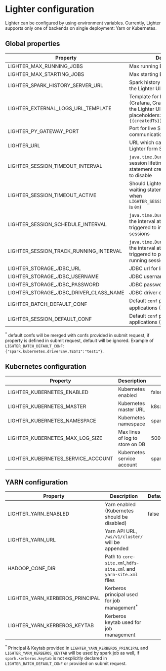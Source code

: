 # Lighter configuration

Lighter can be configured by using environment variables. Currently, Lighter supports only one of backends on single deployment: Yarn or Kubernetes.

## Global properties

| Property                               | Description                                                                                                                                      | Default                         |
|----------------------------------------|--------------------------------------------------------------------------------------------------------------------------------------------------|---------------------------------|
| LIGHTER_MAX_RUNNING_JOBS               | Max running Batch jobs in parallel                                                                                                               | 5                               |
| LIGHTER_MAX_STARTING_JOBS              | Max starting Batch jobs in parallel                                                                                                              | 5                               |
| LIGHTER_SPARK_HISTORY_SERVER_URL       | Spark history server URL used on the Lighter UI                                                                                                  | http://localhost/spark-history/ |
| LIGHTER_EXTERNAL_LOGS_URL_TEMPLATE     | Template for link to external logs (Grafana, Graylog, etc.) used on the Lighter UI. Allowed placeholders: `{{id}}`, `{{appId}}`, `{{createdTs}}` |                                 |
| LIGHTER_PY_GATEWAY_PORT                | Port for live Spark session communication                                                                                                        | 25333                           |
| LIGHTER_URL                            | URL which can be used to access Lighter form Spark Job                                                                                           | http://lighter.spark:8080       |
| LIGHTER_SESSION_TIMEOUT_INTERVAL       | `java.time.Duration` representing session lifetime (from last statement creation). Use `0m` value to disable                                     | 90m                             |
| LIGHTER_SESSION_TIMEOUT_ACTIVE         | Should Lighter kill sessions with waiting statements (obsolete when `LIGHTER_SESSION_TIMEOUT_INTERVAL` is `0m`)                                  | false                           |
| LIGHTER_SESSION_SCHEDULE_INTERVAL      | `java.time.Duration` representing the interval at which a task is triggered to initiate scheduled sessions                                       | 1m                              |
| LIGHTER_SESSION_TRACK_RUNNING_INTERVAL | `java.time.Duration` representing the interval at which a task is triggered to process and update running session state                          | 2m                              |
| LIGHTER_STORAGE_JDBC_URL               | JDBC url for lighter storage                                                                                                                     | jdbc:h2:mem:lighter             |
| LIGHTER_STORAGE_JDBC_USERNAME          | JDBC username                                                                                                                                    | sa                              |
| LIGHTER_STORAGE_JDBC_PASSWORD          | JDBC password                                                                                                                                    |                                 |
| LIGHTER_STORAGE_JDBC_DRIVER_CLASS_NAME | JDBC driver class name                                                                                                                           | org.h2.Driver                   |
| LIGHTER_BATCH_DEFAULT_CONF             | Default `conf` props for batch applications (JSON)<sup>*</sup>                                                                                   |                                 |
| LIGHTER_SESSION_DEFAULT_CONF           | Default `conf` props for session applications (JSON)                                                                                             |                                 |

<sup>*</sup> default confs will be merged with confs provided in submit request, if property is defined in submit request, default will be ignored.
Example of `LIGHTER_BATCH_DEFAULT_CONF`: `{"spark.kubernetes.driverEnv.TEST1":"test1"}`.

## Kubernetes configuration

| Property                           | Description                                          | Default                                        |
| ---------------------------------- | ---------------------------------------------------- |------------------------------------------------|
| LIGHTER_KUBERNETES_ENABLED         | Kubernetes enabled                                   | false                                          |
| LIGHTER_KUBERNETES_MASTER          | Kubernetes master URL                                | k8s://kubernetes.default.svc.cluster.local:443 |
| LIGHTER_KUBERNETES_NAMESPACE       | Kubernetes namespace                                 | spark                                          |
| LIGHTER_KUBERNETES_MAX_LOG_SIZE    | Max lines of log to store on DB                      | 500                                            |
| LIGHTER_KUBERNETES_SERVICE_ACCOUNT | Kubernetes service account                           | spark                                          |


## YARN configuration

| Property                        | Description                                                       | Default |
|---------------------------------|-------------------------------------------------------------------|---------|
| LIGHTER_YARN_ENABLED            | Yarn enabled (Kubernetes should be disabled)                      | false   |
| LIGHTER_YARN_URL                | Yarn API URL, `/ws/v1/cluster/` will be appended                  |         |
| HADOOP_CONF_DIR                 | Path to `core-site.xml`,`hdfs-site.xml` and `yarn-site.xml` files |         |
| LIGHTER_YARN_KERBEROS_PRINCIPAL | Kerberos principal used for job management<sup>*</sup>            |         |
| LIGHTER_YARN_KERBEROS_KEYTAB    | Kerberos keytab used for job management                           |         |

<sup>*</sup> Principal & Keytab provided in `LIGHTER_YARN_KERBEROS_PRINCIPAL` and `LIGHTER_YARN_KERBEROS_KEYTAB` will be used by spark job
as well, if `spark.kerberos.keytab` is not explicitly declared in `LIGHTER_BATCH_DEFAULT_CONF` or provided on submit request.
